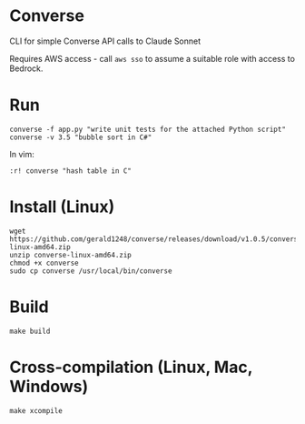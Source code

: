 # Converse
CLI for simple Converse API calls to Claude Sonnet

Requires AWS access - call `aws sso` to assume a suitable role with access to Bedrock.

# Run
```
converse -f app.py "write unit tests for the attached Python script"
converse -v 3.5 "bubble sort in C#"
```

In vim:
```
:r! converse "hash table in C"
```

# Install (Linux)
```
wget https://github.com/gerald1248/converse/releases/download/v1.0.5/converse-linux-amd64.zip
unzip converse-linux-amd64.zip
chmod +x converse
sudo cp converse /usr/local/bin/converse
```

# Build
```
make build
```

# Cross-compilation (Linux, Mac, Windows)
```
make xcompile
```
